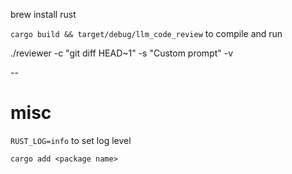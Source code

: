 brew install rust

`cargo build && target/debug/llm_code_review` to compile and run

./reviewer -c "git diff HEAD~1" -s "Custom prompt" -v

--

# misc

`RUST_LOG=info` to set log level

`cargo add <package name>`
